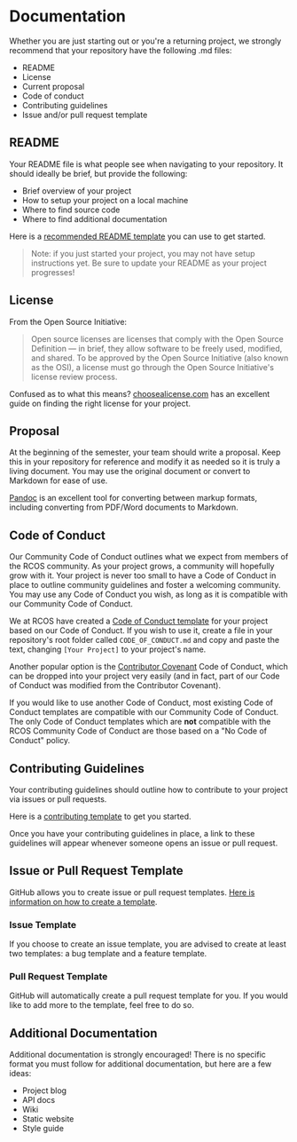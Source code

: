 # Documentation

Whether you are just starting out or you're a returning project, we strongly recommend that your repository have the following .md files:
- README
- License
- Current proposal
- Code of conduct
- Contributing guidelines
- Issue and/or pull request template

## README
Your README file is what people see when navigating to your repository. It should ideally be brief, but provide the following:
- Brief overview of your project
- How to setup your project on a local machine
- Where to find source code
- Where to find additional documentation

Here is a [recommended README template](https://gist.github.com/PurpleBooth/109311bb0361f32d87a2) you can use to get started. 
>Note: if you just started your project, you may not have setup instructions yet. Be sure to update your README as your project progresses!

## License
From the Open Source Initiative:
>Open source licenses are licenses that comply with the Open Source Definition — in brief, they allow software to be freely used, modified, and shared. To be approved by the Open Source Initiative (also known as the OSI), a license must go through the Open Source Initiative's license review process.

Confused as to what this means? [choosealicense.com](http://choosealicense.com) has an excellent guide on finding the right license for your project.

## Proposal
At the beginning of the semester, your team should write a proposal. Keep this in your repository for reference and modify it as needed so it is truly a living document. You may use the original document or convert to Markdown for ease of use.

[Pandoc](https://pandoc.org/) is an excellent tool for converting between markup formats, including converting from PDF/Word documents to Markdown.

## Code of Conduct
Our Community Code of Conduct outlines what we expect from members of the RCOS community. As your project grows, a community will hopefully grow with it. Your project is never too small to have a Code of Conduct in place to outline community guidelines and foster a welcoming community. You may use any Code of Conduct you wish, as long as it is compatible with our Community Code of Conduct.

We at RCOS have created a [Code of Conduct template](https://github.com/rcos/rcos-handbook/blob/master/docs/community/code_of_conduct_template.md) for your project based on our Code of Conduct. If you wish to use it, create a file in your repository's root folder called `CODE_OF_CONDUCT.md` and copy and paste the text, changing `[Your Project]` to your project's name.

Another popular option is the [Contributor Covenant](https://www.contributor-covenant.org/) Code of Conduct, which can be dropped into your project very easily (and in fact, part of our Code of Conduct was modified from the Contributor Covenant).

If you would like to use another Code of Conduct, most existing Code of Conduct templates are compatible with our Community Code of Conduct. The only Code of Conduct templates which are **not** compatible with the RCOS Community Code of Conduct are those based on a "No Code of Conduct" policy.

## Contributing Guidelines
Your contributing guidelines should outline how to contribute to your project via issues or pull requests. 

Here is a [contributing template](https://github.com/nayafia/contributing-template/blob/master/CONTRIBUTING-template.md) to get you started.

Once you have your contributing guidelines in place, a link to these guidelines will appear whenever someone opens an issue or pull request.

<!-- TODO: create a template specifically for RCOS projects -->

## Issue or Pull Request Template

GitHub allows you to create issue or pull request templates. [Here is information on how to create a template](https://help.github.com/articles/about-issue-and-pull-request-templates/).

### Issue Template
If you choose to create an issue template, you are advised to create at least two templates: a bug template and a feature template. 

### Pull Request Template
GitHub will automatically create a pull request template for you. If you would like to add more to the template, feel free to do so.

## Additional Documentation

Additional documentation is strongly encouraged! There is no specific format you must follow for additional documentation, but here are a few ideas:
- Project blog
- API docs
- Wiki
- Static website
- Style guide
